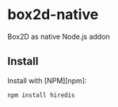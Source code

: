 # box2d-native
Box2D as native Node.js addon

## Install

Install with [NPM][npm]:

```
npm install hiredis
```
